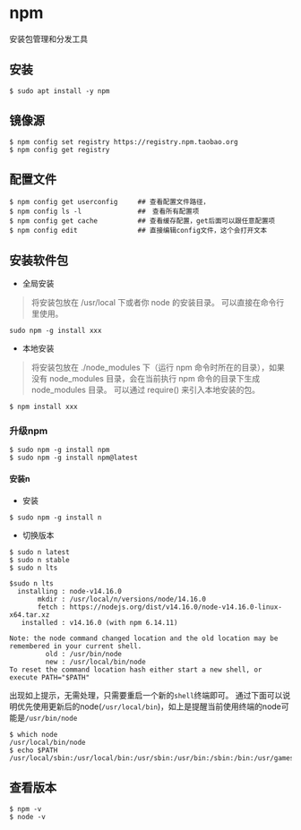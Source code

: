 # npm

安装包管理和分发工具

## 安装

```
$ sudo apt install -y npm
```

## 镜像源

```
$ npm config set registry https://registry.npm.taobao.org
$ npm config get registry
```

## 配置文件

```
$ npm config get userconfig     ## 查看配置文件路径，
$ npm config ls -l              ##　查看所有配置项
$ npm config get cache          ## 查看缓存配置，get后面可以跟任意配置项
$ npm config edit               ## 直接编辑config文件，这个会打开文本
```

## 安装软件包

* 全局安装

> 将安装包放在 /usr/local 下或者你 node 的安装目录。
> 可以直接在命令行里使用。

```
sudo npm -g install xxx
```

* 本地安装

> 将安装包放在 ./node_modules 下（运行 npm 命令时所在的目录），如果没有 node_modules 目录，会在当前执行 npm 命令的目录下生成 node_modules 目录。
> 可以通过 require() 来引入本地安装的包。

```
$ npm install xxx
```

### 升级npm

```
$ sudo npm -g install npm
$ sudo npm -g install npm@latest
```


#### 安装n

* 安装
```
$ sudo npm -g install n
```

* 切换版本

```
$ sudo n latest
$ sudo n stable
$ sudo n lts
```

```
$sudo n lts
  installing : node-v14.16.0
       mkdir : /usr/local/n/versions/node/14.16.0
       fetch : https://nodejs.org/dist/v14.16.0/node-v14.16.0-linux-x64.tar.xz
   installed : v14.16.0 (with npm 6.14.11)

Note: the node command changed location and the old location may be remembered in your current shell.
         old : /usr/bin/node
         new : /usr/local/bin/node
To reset the command location hash either start a new shell, or execute PATH="$PATH"
```

出现如上提示，无需处理，只需要重启一个新的`shell`终端即可。
通过下面可以说明优先使用更新后的node(`/usr/local/bin`)，如上是提醒当前使用终端的node可能是`/usr/bin/node`

```
$ which node
/usr/local/bin/node
$ echo $PATH
/usr/local/sbin:/usr/local/bin:/usr/sbin:/usr/bin:/sbin:/bin:/usr/games:/usr/local/games:/snap/bin
```

## 查看版本

```
$ npm -v
$ node -v
```


